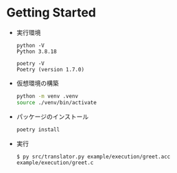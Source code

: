 # Getting Started

- 実行環境

  ```
  python -V
  Python 3.8.18

  poetry -V
  Poetry (version 1.7.0)
  ```

- 仮想環境の構築

  ```bash
  python -m venv .venv
  source ./venv/bin/activate
  ```

- パッケージのインストール

  ```bash
  poetry install
  ```

- 実行

  ```
  $ py src/translator.py example/execution/greet.acc example/execution/greet.c
  ```
